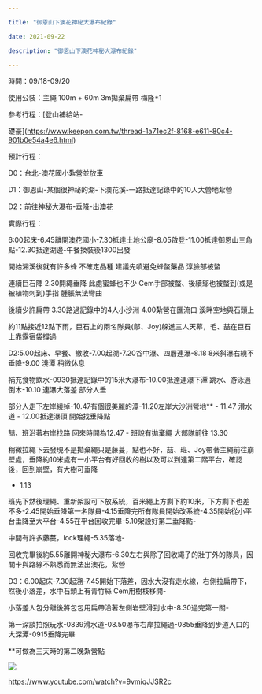 ```yaml
---

title: "御恩山下澳花神秘大瀑布紀錄"

date: 2021-09-22

description: "御恩山下澳花神秘大瀑布紀錄"

---
```




時間：09/18-09/20



使用公裝：主繩 100m + 60m 3m拋棄扁帶 梅隆*1



參考行程：[登山補給站-

礎豪](https://www.keepon.com.tw/thread-1a71ec2f-8168-e611-80c4-901b0e54a4e6.html)



預計行程：



D0：台北-澳花國小紮營並放車



D1：御恩山-某個很神祕的湖-下澳花溪-一路抵達記錄中的10人大營地紮營



D2：前往神秘大瀑布-垂降-出澳花



實際行程：



6:00起床-6.45離開澳花國小-7.30抵達土地公廟-8.05啟登-11.00抵達御恩山三角點-12.30抵達湖邊-午餐換裝後1300出發



開始溯溪後就有許多蜂 不確定品種 建議先噴避免蜂螫藥品 淳臉部被螫



連續巨石陣 2.30開繩垂降 此處蜜蜂也不少 Cem手部被螫、後續鄔也被螫到(或是被植物刺到)手指 腫脹無法彎曲



後續少許扁帶 3.30路過記錄中的4人小沙洲 4.00紮營在匯流口 溪畔空地與石頭上



約11點接近12點下雨，巨石上的兩名隊員(鄔、Joy)躲進三人天幕，毛、喆在巨石上靠露宿袋撐過



D2:5.00起床、早餐、撤收-7.00起溯-7.20谷中瀑、四層連瀑-8.18 8米斜瀑右繞不垂降-9.00 淺潭 稍微休息

補充食物飲水-0930抵達記錄中的15米大瀑布-10.00抵達連瀑下潭 跳水、游泳過倒木-10.10 連瀑大落差 部分人垂

部分人走下左岸繞掉-10.47有個很美麗的潭-11.20左岸大沙洲營地** - 11.47 滑水道 - 12.00抵達瀑頂 開始找垂降點



喆、班沿著右岸找路 回來時間為12.47 - 班說有拋棄繩 大部隊前往 13.30

稍微拉繩下去發現不是拋棄繩只是藤蔓，點也不好，喆、班、Joy帶著主繩前往崩壁處，垂降約10米處有一小平台有好回收的樹以及可以到達第二階平台，確認後，回到崩壁，有大樹可垂降

- 1.13

班先下然後理繩、重新架設可下放系統，百米繩上方剩下約10米，下方剩下也差不多-2.45開始垂降第一名隊員-4.15垂降完所有隊員開始改系統-4.35開始從小平台垂降至大平台-4.55在平台回收完畢-5.10架設好第二垂降點-

中間有許多藤蔓，lock理繩-5.35落地-

回收完畢後約5.55離開神秘大瀑布-6.30左右與除了回收繩子的壯丁外的隊員，因關卡與路線不熟悉而無法出澳花，紮營



D3：6.00起床-7.30起溯-7.45開始下落差，因水大沒有走水線，右側拉扁帶下，然後小落差，水中石頭上有青竹絲 Cem用樹枝移開-

小落差人包分離後將包包用扁帶沿著左側岩壁滑到水中-8.30過完第一關-

第一深談拍照玩水-0839滑水道-08.50瀑布右岸拉繩過-0855垂降到步道入口的大深潭-0915垂降完畢



**可做為三天時的第二晚紮營點



![](https://lh3.googleusercontent.com/pw/AM-JKLUWEEZr5ov5IV_mNozKGxbczzzuXyD7giplL7HouBCJrG-E7z3zfdw1tAeQM4-NL1gZY_F5_rO05n_zusalkprP6wGSOSY5mvxZrbw_NU7oRnAeLQLqfTSCuOIFEk3uEN9_kfpulqky-zRQX7wEp-Ev=w1250-h937-no?authuser=0)


https://www.youtube.com/watch?v=9vmiqJJSR2c




